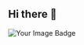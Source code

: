 ## Hi there 👋
<img src="https://tryhackme-badges.s3.amazonaws.com/javad.ebadi.1990.png" alt="Your Image Badge" />
<!--
**javadebadi/javadebadi** is a ✨ _special_ ✨ repository because its `README.md` (this file) appears on your GitHub profile.
<img src="https://tryhackme-badges.s3.amazonaws.com/javad.ebadi.1990.png" alt="Your Image Badge" />

I am Javad. I have a PhD in Particle Physics and I work in software engineering industry.

Here are links you can learn more about me and companies I have worked for:
- [Linkedin](https://](https://www.linkedin.com/in/javadebadi/)
- [Website](https://javadebadi.com)
